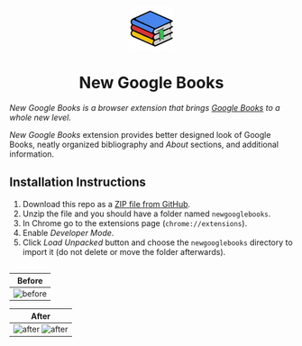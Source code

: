 <p align="center">
  <img src="https://github.com/lcookiel/newgooglebooks/blob/main/images/128.png" width="75" height="75"/>
</p>

<h1 align="center">New Google Books</h1>

*New Google Books is a browser extension that brings [Google Books](https://books.google.com) to a whole new level.*


*New Google Books* extension provides better designed look of Google Books, neatly organized bibliography and *About* sections, and additional information.

## Installation Instructions
1. Download this repo as a [ZIP file from GitHub](https://github.com/lcookiel/newgooglebooks/releases/).
1. Unzip the file and you should have a folder named `newgooglebooks`.
1. In Chrome go to the extensions page (`chrome://extensions`).
1. Enable *Developer Mode*.
1. Click *Load Unpacked* button and choose the `newgooglebooks` directory to import it (do not delete or move the folder afterwards).

##

| Before      |
| ----------- |
| ![before](https://telegra.ph/file/91e3957c1dac8233db89c.png)|

|After|
| ----------- |
|![after](https://telegra.ph/file/0a5d67a0e37574f3be749.png) ![after](https://telegra.ph/file/69ff1dadf02d75d18823e.png)|
